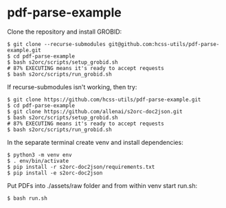 # pdf-parse-example

Clone the repository and install GROBID:
```
$ git clone --recurse-submodules git@github.com:hcss-utils/pdf-parse-example.git
$ cd pdf-parse-example
$ bash s2orc/scripts/setup_grobid.sh
# 87% EXECUTING means it's ready to accept requests
$ bash s2orc/scripts/run_grobid.sh 
```

If recurse-submodules isn't working, then try:
```
$ git clone https://github.com/hcss-utils/pdf-parse-example.git
$ cd pdf-parse-example
$ git clone https://github.com/allenai/s2orc-doc2json.git
$ bash s2orc/scripts/setup_grobid.sh
# 87% EXECUTING means it's ready to accept requests
$ bash s2orc/scripts/run_grobid.sh 
```

In the separate terminal create venv and install dependencies:
```
$ python3 -m venv env
$ . env/bin/activate
$ pip install -r s2orc-doc2json/requirements.txt
$ pip install -e s2orc-doc2json
```

Put PDFs into ./assets/raw folder and from within venv start run.sh:
```
$ bash run.sh
```